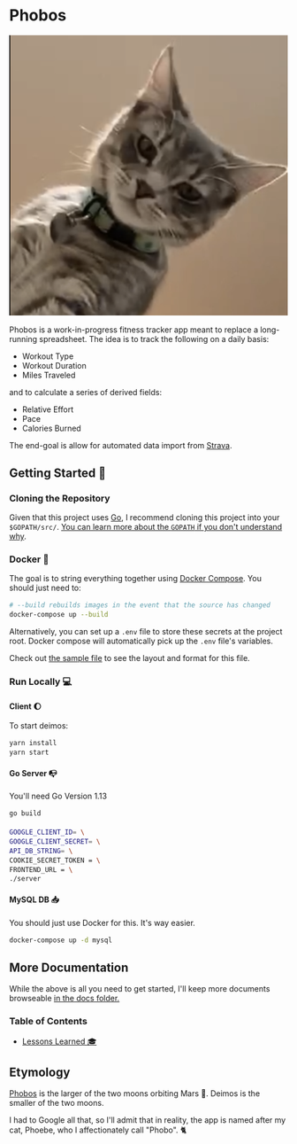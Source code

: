# Phobos

![Phobos](./docs/phobos.png)

Phobos is a work-in-progress fitness tracker app meant to replace a long-running spreadsheet. The idea is to track the following on a daily basis:

- Workout Type
- Workout Duration
- Miles Traveled

and to calculate a series of derived fields:

- Relative Effort
- Pace
- Calories Burned

The end-goal is allow for automated data import from [Strava](http://strava.com).

## Getting Started :rocket:

### Cloning the Repository

Given that this project uses [Go](https://golang.org/), I recommend cloning this project into your `$GOPATH/src/`. [You can learn more about the `GOPATH` if you don't understand why](https://github.com/golang/go/wiki/GOPATH).

### Docker :whale:

The goal is to string everything together using [Docker Compose](https://docs.docker.com/compose/). You should just need to:

```sh
# --build rebuilds images in the event that the source has changed
docker-compose up --build
```

Alternatively, you can set up a `.env` file to store these secrets at the project root. Docker compose will automatically pick up the `.env` file's variables.

Check out [the sample file](./.env.sample) to see the layout and format for this file.

### Run Locally :computer:

#### Client :moon:

To start deimos:

```sh
yarn install
yarn start
```

#### Go Server :mailbox_with_no_mail:

You'll need Go Version 1.13

```sh
go build

GOOGLE_CLIENT_ID= \
GOOGLE_CLIENT_SECRET= \
API_DB_STRING= \
COOKIE_SECRET_TOKEN = \
FRONTEND_URL = \
./server
```

#### MySQL DB :inbox_tray:

You should just use Docker for this. It's way easier.

```sh
docker-compose up -d mysql
```

## More Documentation

While the above is all you need to get started, I'll keep more documents browseable [in the docs folder.](./docs)

### Table of Contents

- [Lessons Learned :mortar_board:](./docs/lessons.md)

## Etymology

[Phobos](<https://en.wikipedia.org/wiki/Phobos_(moon)>) is the larger of the two moons orbiting Mars :rocket:. Deimos is the smaller of the two moons.

I had to Google all that, so I'll admit that in reality, the app is named after my cat, Phoebe, who I affectionately call "Phobo". :cat2:

